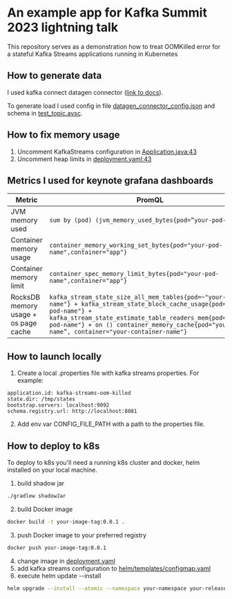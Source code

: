 # An example app for Kafka Summit 2023 lightning talk

This repository serves as a demonstration how to treat OOMKilled error
for a stateful Kafka Streams applications running in Kubernetes

## How to generate data

I used kafka connect datagen connector ([link to docs](https://github.com/confluentinc/kafka-connect-datagen)). 

To generate load I used config in file [datagen_connector_config.json](datagen_connector_config.json) and 
schema in [test_topic.avsc](test_topic.avsc).

## How to fix memory usage

1. Uncomment KafkaStreams configuration in [Application.java:43](src/main/java/ru/raif/sdp/Application.java#L43)
2. Uncomment heap limits in [deployment.yaml:43](helm/templates/deployment.yaml#L43)

## Metrics I used for keynote grafana dashboards

| Metric                               | PromQL                                                                                                                                                                                                                                                                                     |
|--------------------------------------|--------------------------------------------------------------------------------------------------------------------------------------------------------------------------------------------------------------------------------------------------------------------------------------------|
| JVM memory used                      | ```sum by (pod) (jvm_memory_used_bytes{pod=”your-pod-name"})```                                                                                                                                                                                                                            |
| Container memory usage               | ```container_memory_working_set_bytes{pod="your-pod-name",container="app"}```                                                                                                                                                                                                              |
| Container memory limit               | ```container_spec_memory_limit_bytes{pod="your-pod-name",container="app"}```                                                                                                                                                                                                               |
| RocksDB memory usage + os page cache | ```kafka_stream_state_size_all_mem_tables{pod=~"your-pod-name"} + kafka_stream_state_block_cache_usage{pod=~"your-pod-name"} + kafka_stream_state_estimate_table_readers_mem{pod=~"your-pod-name"} + on () container_memory_cache{pod="your-pod-name”, container="your-container-name"}``` |

## How to launch locally

1. Create a local .properties file with kafka streams properties. For example:

```properties
application.id: kafka-streams-oom-killed
state.dir: /tmp/states
bootstrap.servers: localhost:9092
schema.registry.url: http://localhost:8081
```

2. Add env var CONFIG_FILE_PATH with a path to the properties file.

## How to deploy to k8s

To deploy to k8s you'll need a running k8s cluster and docker, helm installed on your local machine.

1. build shadow jar
```bash
./gradlew shadowJar 
```
2. build Docker image
```bash
docker build -t your-image-tag:0.0.1 .
```
3. push Docker image to your preferred registry
```bash
docker push your-image-tag:0.0.1
```
4. change image in [deployment.yaml](helm/templates/deployment.yaml#L29)
5. add kafka streams configuration to [helm/templates/configmap.yaml](helm/templates/configmap.yaml)
6. execute helm update --install
```bash
helm upgrade --install --atomic --namespace your-namespace your-release-name helm/ 
```